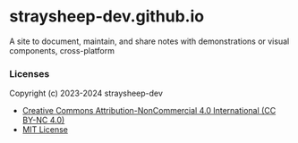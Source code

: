 # straysheep-dev.github.io

A site to document, maintain, and share notes with demonstrations or visual components, cross-platform

### Licenses

Copyright (c) 2023-2024 straysheep-dev

- [Creative Commons Attribution-NonCommercial 4.0 International (CC BY-NC 4.0)](https://creativecommons.org/licenses/by-nc/4.0/)
- [MIT License](https://github.com/squidfunk/mkdocs-material?tab=MIT-1-ov-file)
